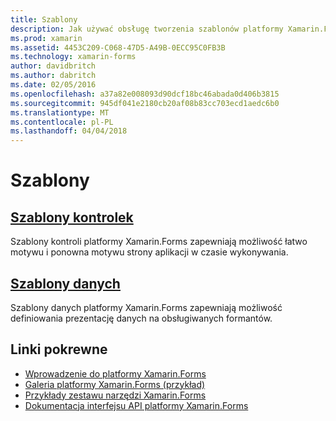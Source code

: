 ```yaml
---
title: Szablony
description: Jak używać obsługę tworzenia szablonów platformy Xamarin.Forms
ms.prod: xamarin
ms.assetid: 4453C209-C068-47D5-A49B-0ECC95C0FB3B
ms.technology: xamarin-forms
author: davidbritch
ms.author: dabritch
ms.date: 02/05/2016
ms.openlocfilehash: a37a82e008093d90dcf18bc46abada0d406b3815
ms.sourcegitcommit: 945df041e2180cb20af08b83cc703ecd1aedc6b0
ms.translationtype: MT
ms.contentlocale: pl-PL
ms.lasthandoff: 04/04/2018
---
```

# <a name="templates"></a>Szablony

## <a name="control-templatescontrol-templatesindexmd"></a>[Szablony kontrolek](control-templates/index.md)

Szablony kontroli platformy Xamarin.Forms zapewniają możliwość łatwo motywu i ponowna motywu strony aplikacji w czasie wykonywania.

## <a name="data-templatesdata-templatesindexmd"></a>[Szablony danych](data-templates/index.md)

Szablony danych platformy Xamarin.Forms zapewniają możliwość definiowania prezentację danych na obsługiwanych formantów.


## <a name="related-links"></a>Linki pokrewne

- [Wprowadzenie do platformy Xamarin.Forms](~/xamarin-forms/get-started/introduction-to-xamarin-forms.md)
- [Galeria platformy Xamarin.Forms (przykład)](https://developer.xamarin.com/samples/FormsGallery/)
- [Przykłady zestawu narzędzi Xamarin.Forms](https://developer.xamarin.com/samples/tag/Xamarin.Forms/)
- [Dokumentacja interfejsu API platformy Xamarin.Forms](https://developer.xamarin.com/api/namespace/Xamarin.Forms/)
